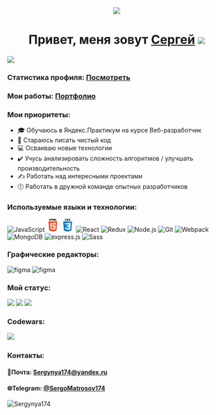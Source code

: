 <div id="header" align="center">
  <img src="https://media.giphy.com/media/M9gbBd9nbDrOTu1Mqx/giphy.gif" width="100"/>
</div>

<h1 align="center">Привет, меня зовут 
    <a href="https://vk.com/bear_74" target="_blank">Сергей</a> 
    <img src="https://github.com/blackcater/blackcater/raw/main/images/Hi.gif" height="32"/>
</h1>

<img align="center" src="https://readme-typing-svg.herokuapp.com?size=24&duration=5000&color=228B22&width=700&height=50&lines=%D0%AF+Junior+Frontend+%D1%80%D0%B0%D0%B7%D1%80%D0%B0%D0%B1%D0%BE%D1%82%D1%87%D0%B8%D0%BA"/>

### Статистика профиля: [Посмотреть](https://metrics.lecoq.io/insights/Sergynya174)

### Мои работы: [Портфолио]()

### Мои приоритеты:
+ 🎓 Обучаюсь в Яндекс.Практикум на курсе Веб-разработчик
+ 🧼 Стараюсь писать чистый код
+ 💻 Осваиваю новые технологии
+ ✔️ Учусь анализировать сложность алгоритмов / улучшать производительность
+ ✍ Работать над интересными проектами
+ 🕕 Работать в дружной команде опытных разработчиков

### Используемые языки и технологии:
<div display='flex'>
  <img src="https://cdn.iconscout.com/icon/free/png-256/javascript-2752148-2284965.png" alt="JavaScript" width="30" height="30" style="max-width: 100%;">
  <img src="https://raw.githubusercontent.com/devicons/devicon/master/icons/html5/html5-original-wordmark.svg" alt="HTML" width="30" height="30" style="max-width:    100%;">
  <img src="https://raw.githubusercontent.com/devicons/devicon/master/icons/css3/css3-original-wordmark.svg" alt="CSS" width="30" height="30" style="max-width: 100%;">
  <img src="https://www.cloudanalogy.co.uk/wp-content/uploads/2019/06/react.png" alt="React" width="30" height="30" style="max-width: 100%;">
  <img src="https://raw.githubusercontent.com/reduxjs/redux/master/logo/logo.png" alt="Redux" width="30" height="30" style="max-width: 100%;">
  <img src="https://devstickers.com/assets/img/pro/kh7x.png" alt="Node.js" width="30" height="30" style="max-width: 100%;">
  <img src="https://www.vectorlogo.zone/logos/git-scm/git-scm-icon.svg" alt="Git" width="30" height="30" style="max-width: 100%;">
  <img src="https://seeklogo.com/images/W/webpack-logo-9E66EE203A-seeklogo.com.png" alt="Webpack" width="30" height="30" style="max-width: 100%;">
  <img src="https://fc01.deviantart.net/fs70/f/2010/168/e/1/Icon_MongoDB_by_xkneo.png" alt="MongoDB" width="30" height="30" style="max-width: 100%;">
  <img src="https://i2.wp.com/www.mementotech.in/assets/images/icons/express.png" alt="express.js" width="30" height="30" style="max-width: 100%;">
  <img src="https://sass-lang.com/assets/img/styleguide/seal-color-aef0354c.png" alt="Sass" width="30" height="30" style="max-width: 100%;">
</div>

### Графические редакторы:
<div>
  <img src="https://www.vectorlogo.zone/logos/figma/figma-icon.svg" alt="figma" width="30" height="30" style="max-width: 100%;">
  <img src="https://free-png.ru/wp-content/uploads/2022/02/free-png.ru-774.png" alt="figma" width="30" height="30" style="max-width: 100%;">
</div>

### Мой статус:
<div>
  <img width="49%" src="http://github-readme-streak-stats.herokuapp.com?user=Sergynya174&theme=gruvbox&date_format=M%20j%5B%2C%20Y%5D">
  <img width="49%" src="https://github-readme-stats.vercel.app/api?username=Sergynya174&theme=gruvbox">
  <img width="35%" src="https://github-profile-summary-cards.vercel.app/api/cards/repos-per-language?username=Sergynya174&theme=gruvbox">
</div>

### Codewars:
<div>
  <img width="30%" src="https://www.codewars.com/users/Sergynya174/badges/large">
</div>

### Контакты:
#### 📧Почта: Sergynya174@yandex.ru
#### 🌐Telegram: [@SergoMatrosov174](https://t.me/SergoMatrosov174)
<img src="https://komarev.com/ghpvc/?username=your-github-Sergynya174&style=flat-square&color=orange" alt="Sergynya174"/>
